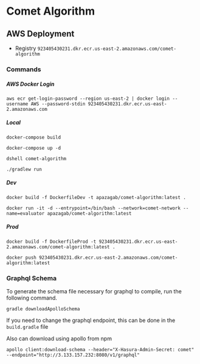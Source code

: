 # Comet Algorithm


## AWS Deployment

- Registry `923405430231.dkr.ecr.us-east-2.amazonaws.com/comet-algorithm`


### Commands


##### AWS Docker Login

`aws ecr get-login-password --region us-east-2 | docker login --username AWS --password-stdin 923405430231.dkr.ecr.us-east-2.amazonaws.com`


##### Local

`docker-compose build`

`docker-compose up -d`

`dshell comet-algorithm`

`./gradlew run`


##### Dev

`docker build -f DockerfileDev -t apazagab/comet-algorithm:latest .`

`docker run -it -d --entrypoint=/bin/bash --network=comet-network --name=evaluator apazagab/comet-algorithm:latest`


##### Prod

`docker build -f DockerfileProd -t 923405430231.dkr.ecr.us-east-2.amazonaws.com/comet-algorithm:latest .`

`docker push 923405430231.dkr.ecr.us-east-2.amazonaws.com/comet-algorithm:latest`



### Graphql Schema

To generate the schema file necessary for graphql to compile, run the following command.

`gradle downloadApolloSchema`

If you need to change the graphql endpoint, this can be done in the `build.gradle` file

Also can download using apollo from npm

`apollo client:download-schema --header="X-Hasura-Admin-Secret: comet" --endpoint="http://3.133.157.232:8080/v1/graphql"`
